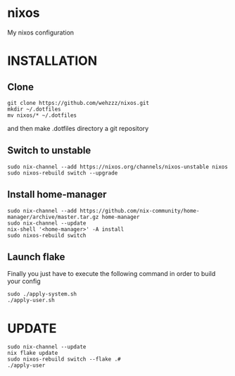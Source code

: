 # nixos
My nixos configuration
# INSTALLATION
## Clone
```
git clone https://github.com/wehzzz/nixos.git
mkdir ~/.dotfiles
mv nixos/* ~/.dotfiles
```
and then make .dotfiles directory a git repository

## Switch to unstable
```
sudo nix-channel --add https://nixos.org/channels/nixos-unstable nixos
sudo nixos-rebuild switch --upgrade
```

## Install home-manager
```
sudo nix-channel --add https://github.com/nix-community/home-manager/archive/master.tar.gz home-manager
sudo nix-channel --update
nix-shell '<home-manager>' -A install
sudo nixos-rebuild switch
```
## Launch flake
Finally you just have to execute the following command in order to build your config
```
sudo ./apply-system.sh
./apply-user.sh
```

# UPDATE
```
sudo nix-channel --update
nix flake update
sudo nixos-rebuild switch --flake .#
./apply-user
```
